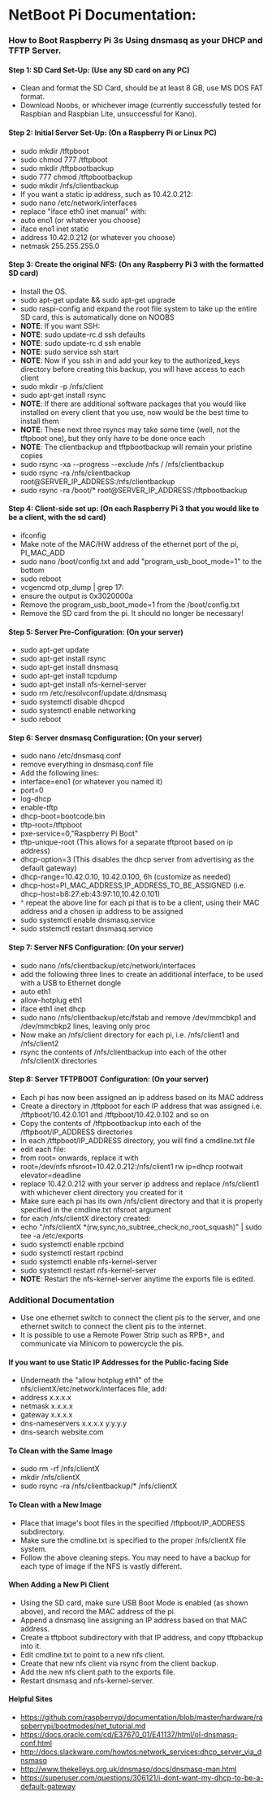 # NetBoot Pi Documentation:

### How to Boot Raspberry Pi 3s Using dnsmasq as your DHCP and TFTP Server.

#### Step 1: SD Card Set-Up: (Use any SD card on any PC)
- Clean and format the SD Card, should be at least 8 GB, use MS DOS FAT format.
- Download Noobs, or whichever image (currently successfully tested for Raspbian and Raspbian Lite, unsuccessful for Kano).

#### Step 2: Initial Server Set-Up: (On a Raspberry Pi or Linux PC)
- sudo mkdir /tftpboot
- sudo chmod 777 /tftpboot
- sudo mkdir /tftpbootbackup
- sudo 777 chmod /tftpbootbackup
- sudo mkdir /nfs/clientbackup
- If you want a static ip address, such as 10.42.0.212:
-  sudo nano /etc/network/interfaces
-  replace "iface eth0 inet manual" with:
-   auto eno1 (or whatever you choose)
-   iface eno1 inet static
-   address 10.42.0.212 (or whatever you choose)
-   netmask 255.255.255.0

#### Step 3: Create the original NFS: (On any Raspberry Pi 3 with the formatted SD card)
- Install the OS.
- sudo apt-get update && sudo apt-get upgrade
- sudo raspi-config and expand the root file system to take up the entire SD card, this is automatically done on NOOBS
- **NOTE**: If you want SSH:
- **NOTE**: sudo update-rc.d ssh defaults
- **NOTE**: sudo update-rc.d ssh enable
- **NOTE**: sudo service ssh start
- **NOTE**: Now if you ssh in and add your key to the authorized_keys directory before creating this backup, you will have access to each client
- sudo mkdir -p /nfs/client
- sudo apt-get install rsync
- **NOTE**: If there are additional software packages that you would like installed on every client that you use, now would be the best time to install them
- **NOTE**: These next three rsyncs may take some time (well, not the tftpboot one), but they only have to be done once each
- **NOTE**: The clientbackup and tftpbootbackup will remain your pristine copies
- sudo rsync -xa --progress --exclude /nfs / /nfs/clientbackup
- sudo rsync -ra /nfs/clientbackup root@SERVER_IP_ADDRESS:/nfs/clientbackup
- sudo rsync -ra /boot/* root@SERVER_IP_ADDRESS:/tftpbootbackup

#### Step 4: Client-side set up: (On each Raspberry Pi 3 that you would like to be a client, with the sd card)
- ifconfig
- Make note of the MAC/HW address of the ethernet port of the pi, PI_MAC_ADD
- sudo nano /boot/config.txt and add "program_usb_boot_mode=1" to the bottom
- sudo reboot
- vcgencmd otp_dump | grep 17:
- ensure the output is 0x3020000a
- Remove the program_usb_boot_mode=1 from the /boot/config.txt
- Remove the SD card from the pi. It should no longer be necessary!

#### Step 5: Server Pre-Configuration: (On your server)
- sudo apt-get update
- sudo apt-get install rsync
- sudo apt-get install dnsmasq
- sudo apt-get install tcpdump
- sudo apt-get install nfs-kernel-server
- sudo rm /etc/resolvconf/update.d/dnsmasq
- sudo systemctl disable dhcpcd
- sudo systemctl enable networking
- sudo reboot

#### Step 6: Server dnsmasq Configuration: (On your server)
- sudo nano /etc/dnsmasq.conf
- remove everything in dnsmasq.conf file
- Add the following lines:
-  interface=eno1 (or whatever you named it)
-  port=0
-  log-dhcp
-  enable-tftp
-  dhcp-boot=bootcode.bin
-  tftp-root=/tftpboot
-  pxe-service=0,"Raspberry Pi Boot"
-  tftp-unique-root    (This allows for a separate tftproot based on ip address)
-  dhcp-option=3       (This disables the dhcp server from advertising as the default gateway)
-  dhcp-range=10.42.0.10, 10.42.0.100, 6h (customize as needed)
-  dhcp-host=PI_MAC_ADDRESS,IP_ADDRESS_TO_BE_ASSIGNED (i.e. dhcp-host=b8:27:eb:43:97:10,10.42.0.101)
-  ^ repeat the above line for each pi that is to be a client, using their MAC address and a chosen ip address to be assigned
- sudo systemctl enable dnsmasq.service
- sudo ststemctl restart dnsmasq.service

#### Step 7: Server NFS Configuration: (On your server)
- sudo nano /nfs/clientbackup/etc/network/interfaces
- add the following three lines to create an additional interface, to be used with a USB to Ethernet dongle
-  auto eth1
-  allow-hotplug eth1
-  iface eth1 inet dhcp
- sudo nano /nfs/clientbackup/etc/fstab and remove /dev/mmcbkp1 and /dev/mmcbkp2 lines, leaving only proc
- Now make an /nfs/client directory for each pi, i.e. /nfs/client1 and /nfs/client2
- rsync the contents of /nfs/clientbackup into each of the other /nfs/clientX directories

#### Step 8: Server TFTPBOOT Configuration: (On your server)
- Each pi has now been assigned an ip address based on its MAC address
- Create a directory in /tftpboot for each IP address that was assigned i.e. /tftpboot/10.42.0.101 and /tftpboot/10.42.0.102 and so on
- Copy the contents of /tftpbootbackup into each of the /tftpboot/IP_ADDRESS directories
- In each /tftpboot/IP_ADDRESS directory, you will find a cmdline.txt file
- edit each file:
- from root= onwards, replace it with
-  root=/dev/nfs nfsroot=10.42.0.212:/nfs/client1 rw ip=dhcp rootwait elevator=deadline
-  replace 10.42.0.212 with your server ip address and replace /nfs/client1 with whichever client directory you created for it
-  Make sure each pi has its own /nfs/client directory and that it is properly specified in the cmdline.txt nfsroot argument
- for each /nfs/clientX directory created:
- echo "/nfs/clientX *(rw,sync,no_subtree_check,no_root_squash)" | sudo tee -a /etc/exports
- sudo systemctl enable rpcbind
- sudo systemctl restart rpcbind
- sudo systemctl enable nfs-kernel-server
- sudo systemctl restart nfs-kernel-server
- **NOTE**: Restart the nfs-kernel-server anytime the exports file is edited.

### Additional Documentation
- Use one ethernet switch to connect the client pis to the server, and one ethernet switch to connect the client pis to the internet.
- It is possible to use a Remote Power Strip such as RPB+, and communicate via Minicom to powercycle the pis.

#### If you want to use Static IP Addresses for the Public-facing Side
- Underneath the "allow hotplug eth1" of the nfs/clientX/etc/network/interfaces file, add:
-  address x.x.x.x
-  netmask x.x.x.x
-  gateway x.x.x.x
-  dns-nameservers x.x.x.x y.y.y.y
-  dns-search website.com

#### To Clean with the Same Image
- sudo rm -rf /nfs/clientX
- mkdir /nfs/clientX
- sudo rsync -ra /nfs/clientbackup/* /nfs/clientX

#### To Clean with a New Image
- Place that image's boot files in the specified /tftpboot/IP_ADDRESS subdirectory.
- Make sure the cmdline.txt is specified to the proper /nfs/clientX file system.
- Follow the above cleaning steps. You may need to have a backup for each type of image if the NFS is vastly different.

#### When Adding a New Pi Client
- Using the SD card, make sure USB Boot Mode is enabled (as shown above), and record the MAC address of the pi.
- Append a dnsmasq line assigning an IP address based on that MAC address.
- Create a tftpboot subdirectory with that IP address, and copy tftpbackup into it.
- Edit cmdline.txt to point to a new nfs client.
- Create that new nfs client via rsync from the client backup.
- Add the new nfs client path to the exports file.
- Restart dnsmasq and nfs-kernel-server.

#### Helpful Sites
- https://github.com/raspberrypi/documentation/blob/master/hardware/raspberrypi/bootmodes/net_tutorial.md
- https://docs.oracle.com/cd/E37670_01/E41137/html/ol-dnsmasq-conf.html
- http://docs.slackware.com/howtos:network_services:dhcp_server_via_dnsmasq
- http://www.thekelleys.org.uk/dnsmasq/docs/dnsmasq-man.html
- https://superuser.com/questions/306121/i-dont-want-my-dhcp-to-be-a-default-gateway
